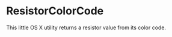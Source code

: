 ResistorColorCode
=================

This little OS X utility returns a resistor value from its color code.
